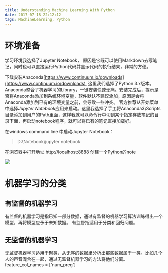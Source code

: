 ```yaml
---
title: Understanding Machine Learning With Python
date: 2017-07-18 22:12:12
tags: MachineLearning, Python
---
```


# 环境准备
学习环境我选择了Jupyter Notebook， 原因是它既可以使用Markdown去写笔记，同时也可以直接运行Python代码并显示代码的执行结果，非常的方便。

下载安装Anaconda[https://www.continuum.io/downloads](https://www.continuum.io/downloads), 这里我们选择了Python 3.x版本。Anaconda整合了机器学习的Library，一键安装快速无痛。安装完成后，提示是否将Anaconda添加到系统环境变量，软件默认不建议添加，原因是会将Anaconda添加到已有的环境变量之前，会导致一些冲突。 官方推荐从开始菜单中选择*Jupyter Notebook*应用来启动。这里我选择了手工将Anaconda3\Scripts目录添加到用户的Path里面，这样我就可以命令行中切到某个指定存放笔记的目录下面，再启动notebook程序，就可以将已有的笔记直接加载好。

在windows command line 中启动Jupyter Notebook：
> D:\Notebook\jupyter notebook

在浏览器中打开地址 http://localhost:8888 创建一个Python的note
<!-- more -->
![](http://res.cloudinary.com/delong/image/upload/v1500390036/jupyter_notebook_j2scrt.png)

# 机器学习的分类
## 有监督的机器学习
有监督的机器学习是指已知一部分数据，通过有监督的机器学习算法训练得出一个模型，再将模型应予于未知数据。
有监督指适用于分类和回归问题。
## 无监督的机器学习
无监督机器学习适用于聚类，从无序的数据里分析出那些数据属于一类。比如几个人的声音混合在一起，通过无监督机器学习的方法将他们分离。
feature_col_names = ['num_preg']